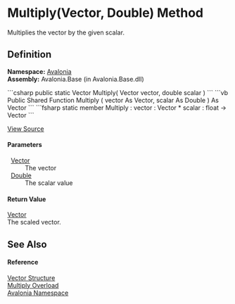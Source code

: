 # Multiply(Vector, Double) Method


Multiplies the vector by the given scalar.



## Definition
**Namespace:** <a href="N_Avalonia">Avalonia</a>  
**Assembly:** Avalonia.Base (in Avalonia.Base.dll)

<Tabs groupId="api-code-preview">
<TabItem value="csharp" label="C#">
```csharp
public static Vector Multiply(
	Vector vector,
	double scalar
)
```
</TabItem>
<TabItem value="vb" label="VB">
```vb
Public Shared Function Multiply ( 
	vector As Vector,
	scalar As Double
) As Vector
```
</TabItem>
<TabItem value="fsharp" label="F#">
```fsharp
static member Multiply : 
        vector : Vector * 
        scalar : float -> Vector 
```
</TabItem>
</Tabs>



<a href="https://github.com/AvaloniaUI/Avalonia/tree/master/src/Avalonia.Base/Vector.cs#L295" title="View the source code">View Source</a>



#### Parameters
<dl><dt>  <a href="T_Avalonia_Vector">Vector</a></dt><dd>The vector</dd><dt>  <a href="https://learn.microsoft.com/dotnet/api/system.double" target="_blank" rel="noopener noreferrer">Double</a></dt><dd>The scalar value</dd></dl>

#### Return Value
<a href="T_Avalonia_Vector">Vector</a>  
The scaled vector.

## See Also


#### Reference
<a href="T_Avalonia_Vector">Vector Structure</a>  
<a href="Overload_Avalonia_Vector_Multiply">Multiply Overload</a>  
<a href="N_Avalonia">Avalonia Namespace</a>  

